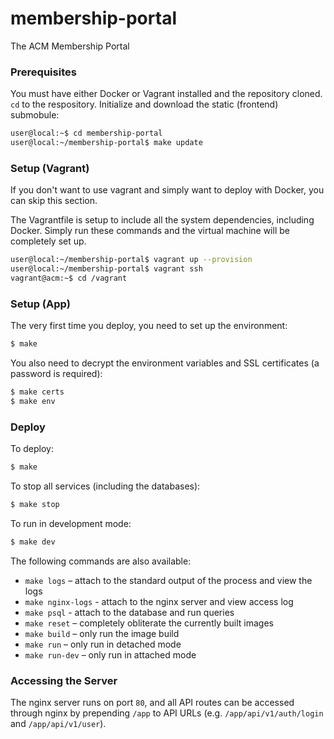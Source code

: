 # membership-portal 

The ACM Membership Portal


### Prerequisites

You must have either Docker or Vagrant installed and the repository cloned.  `cd` to the respository. Initialize and download the static (frontend) submobule:

```bash
user@local:~$ cd membership-portal
user@local:~/membership-portal$ make update
```

### Setup (Vagrant)

If you don't want to use vagrant and simply want to deploy with Docker, you can skip this section.

The Vagrantfile is setup to include all the system dependencies, including Docker. Simply run these commands and the virtual machine will be completely set up.

```bash
user@local:~/membership-portal$ vagrant up --provision
user@local:~/membership-portal$ vagrant ssh
vagrant@acm:~$ cd /vagrant
```

### Setup (App)

The very first time you deploy, you need to set up the environment:

```bash
$ make
```

You also need to decrypt the environment variables and SSL certificates (a password is required):

```bash
$ make certs
$ make env
```

### Deploy

To deploy:

```Bash
$ make
```

To stop all services (including the databases):

```Bash
$ make stop
```

To run in development mode:

```Bash
$ make dev
```

The following commands are also available:

- `make logs` – attach to the standard output of the process and view the logs
- `make nginx-logs` - attach to the nginx server and view access log
- `make psql` - attach to the database and run queries
- `make reset` – completely obliterate the currently built images
- `make build` – only run the image build
- `make run` – only run in detached mode
- `make run-dev` – only run in attached mode

### Accessing the Server

The nginx server runs on port `80`, and all API routes can be accessed through nginx by prepending `/app` to API URLs (e.g. `/app/api/v1/auth/login` and `/app/api/v1/user`).